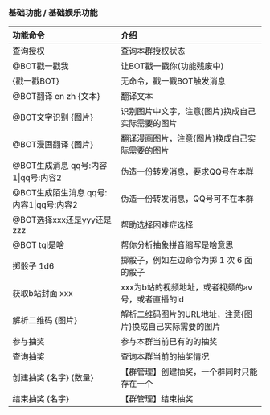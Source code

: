 ### 基础功能 / 基础娱乐功能

| 功能命令                        | 介绍                              |
|:----------------------------|:--------------------------------|
| 查询授权                        | 查询本群授权状态                        |
| @BOT戳一戳我                    | 让BOT戳一戳你(功能残废中)                 |
| {戳一戳BOT}                    | 无命令，戳一戳BOT触发消息                  |
| @BOT翻译 en zh {文本}           | 翻译文本                            |
| @BOT文字识别 {图片}               | 识别图片中文字，注意{图片}换成自己实际需要的图片       |
| @BOT漫画翻译 {图片}               | 翻译漫画图片，注意{图片}换成自己实际需要的图片        |
| @BOT生成消息 qq号:内容1\|qq号:内容2   | 伪造一份转发消息，要求QQ号在本群               |
| @BOT生成陌生消息 qq号:内容1\|qq号:内容2 | 伪造一份转发消息，QQ号可不在本群               |
| @BOT选择xxx还是yyy还是zzz         | 帮助选择困难症选择                       |
| @BOT tql是啥                  | 帮你分析抽象拼音缩写是啥意思                  |
| 掷骰子 1d6                     | 掷骰子，例如左边命令为掷 1 次 6 面的骰子         |
| 获取b站封面 xxx                  | xxx为b站的视频地址，或者视频的av号，或者直播的id    |
| 解析二维码 {图片}                  | 解析二维码图片的URL地址，注意{图片}换成自己实际需要的图片 |
| 参与抽奖                        | 参与本群当前已有的的抽奖                    |
| 查询抽奖                        | 查询本群当前的抽奖情况                     |
| 创建抽奖 {名字} {数量}              | 【群管理】创建抽奖，一个群同时只能存在一个           |
| 结束抽奖 {名字}                   | 【群管理】结束抽奖                       |